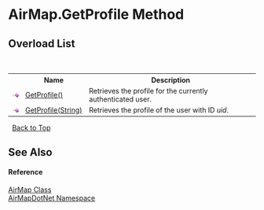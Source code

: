 # AirMap.GetProfile Method 
 


## Overload List
&nbsp;<table><tr><th></th><th>Name</th><th>Description</th></tr><tr><td>![Public method](media/pubmethod.gif "Public method")</td><td><a href="7c3011b9-b6b0-e4ab-5c92-3e4f56c4c3c7">GetProfile()</a></td><td>
Retrieves the profile for the currently authenticated user.</td></tr><tr><td>![Public method](media/pubmethod.gif "Public method")</td><td><a href="491ef171-b274-08fe-69c3-bd85c1ad3dd1">GetProfile(String)</a></td><td>
Retrieves the profile of the user with ID *uid*.</td></tr></table>&nbsp;
<a href="#airmap.getprofile-method">Back to Top</a>

## See Also


#### Reference
<a href="5026f4ac-baf9-76bd-7dc0-4a111dd014fb">AirMap Class</a><br /><a href="b5783ccd-d544-c2c9-c0be-1f622d02460a">AirMapDotNet Namespace</a><br />